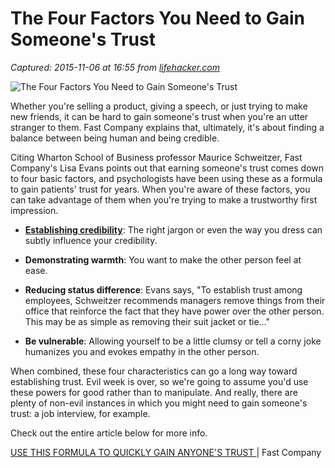 # The Four Factors You Need to Gain Someone's Trust

_Captured: 2015-11-06 at 16:55 from [lifehacker.com](http://lifehacker.com/the-four-factors-you-need-to-gain-someones-trust-1740892784?utm_source=feedburner&utm_medium=feed&utm_campaign=Feed%3A+lifehacker%2Ffull+%28Lifehacker%29)_

![The Four Factors You Need to Gain Someone's Trust](http://i.kinja-img.com/gawker-media/image/upload/s--d8P7cXlM--/1506231765941860498.jpg)

Whether you're selling a product, giving a speech, or just trying to make new friends, it can be hard to gain someone's trust when you're an utter stranger to them. Fast Company explains that, ultimately, it's about finding a balance between being human and being credible.

Citing Wharton School of Business professor Maurice Schweitzer, Fast Company's Lisa Evans points out that earning someone's trust comes down to four basic factors, and psychologists have been using these as a formula to gain patients' trust for years. When you're aware of these factors, you can take advantage of them when you're trying to make a trustworthy first impression.

  * **[Establishing credibility](http://lifehacker.com/increase-your-credibility-by-avoiding-use-of-the-phrase-1712371931)**: The right jargon or even the way you dress can subtly influence your credibility. 
  
  * **Demonstrating warmth**: You want to make the other person feel at ease. 
  * **Reducing status difference**: Evans says, "To establish trust among employees, Schweitzer recommends managers remove things from their office that reinforce the fact that they have power over the other person. This may be as simple as removing their suit jacket or tie…"
  * **Be vulnerable**: Allowing yourself to be a little clumsy or tell a corny joke humanizes you and evokes empathy in the other person.

When combined, these four characteristics can go a long way toward establishing trust. Evil week is over, so we're going to assume you'd use these powers for good rather than to manipulate. And really, there are plenty of non-evil instances in which you might need to gain someone's trust: a job interview, for example.

Check out the entire article below for more info.

[USE THIS FORMULA TO QUICKLY GAIN ANYONE'S TRUST ](http://www.fastcompany.com/3052780/how-to-be-a-success-at-everything/use-this-formula-to-quickly-gain-anyones-trust)| Fast Company
